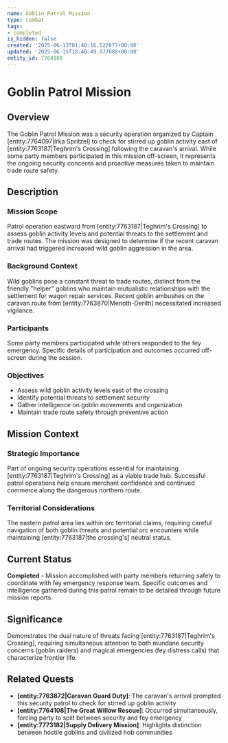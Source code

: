 ```yaml
---
name: Goblin Patrol Mission
type: Combat
tags:
- completed
is_hidden: false
created: '2025-06-13T01:40:16.522077+00:00'
updated: '2025-06-15T18:40:49.977088+00:00'
entity_id: 7764109
---
```


# Goblin Patrol Mission

## Overview
The Goblin Patrol Mission was a security operation organized by Captain [entity:7764097|Irka Spritzel] to check for stirred up goblin activity east of [entity:7763187|Teghrim's Crossing] following the caravan's arrival. While some party members participated in this mission off-screen, it represents the ongoing security concerns and proactive measures taken to maintain trade route safety.

## Description
### Mission Scope
Patrol operation eastward from [entity:7763187|Teghrim's Crossing] to assess goblin activity levels and potential threats to the settlement and trade routes. The mission was designed to determine if the recent caravan arrival had triggered increased wild goblin aggression in the area.

### Background Context
Wild goblins pose a constant threat to trade routes, distinct from the friendly "helper" goblins who maintain mutualistic relationships with the settlement for wagon repair services. Recent goblin ambushes on the caravan route from [entity:7763870|Menoth-Derith] necessitated increased vigilance.

### Participants
Some party members participated while others responded to the fey emergency. Specific details of participation and outcomes occurred off-screen during the session.

### Objectives
- Assess wild goblin activity levels east of the crossing
- Identify potential threats to settlement security
- Gather intelligence on goblin movements and organization
- Maintain trade route safety through preventive action

## Mission Context
### Strategic Importance
Part of ongoing security operations essential for maintaining [entity:7763187|Teghrim's Crossing] as a viable trade hub. Successful patrol operations help ensure merchant confidence and continued commerce along the dangerous northern route.

### Territorial Considerations
The eastern patrol area lies within orc territorial claims, requiring careful navigation of both goblin threats and potential orc encounters while maintaining [entity:7763187|the crossing's] neutral status.

## Current Status
**Completed** - Mission accomplished with party members returning safely to coordinate with fey emergency response team. Specific outcomes and intelligence gathered during this patrol remain to be detailed through future mission reports.

## Significance
Demonstrates the dual nature of threats facing [entity:7763187|Teghrim's Crossing], requiring simultaneous attention to both mundane security concerns (goblin raiders) and magical emergencies (fey distress calls) that characterize frontier life.

## Related Quests
- **[entity:7763872|Caravan Guard Duty]**: The caravan's arrival prompted this security patrol to check for stirred up goblin activity
- **[entity:7764108|The Great Willow Rescue]**: Occurred simultaneously, forcing party to split between security and fey emergency
- **[entity:7773182|Supply Delivery Mission]**: Highlights distinction between hostile goblins and civilized hob communities